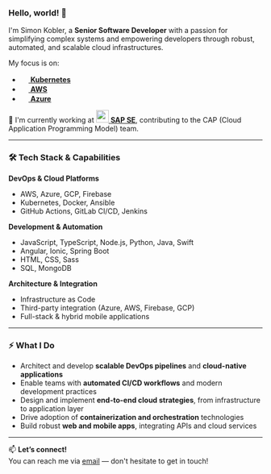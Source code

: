 ### Hello, world! 👋

I'm Simon Kobler, a **Senior Software Developer** with a passion for simplifying complex systems and empowering developers through robust, automated, and scalable cloud infrastructures.

My focus is on:
- [<img src="https://upload.wikimedia.org/wikipedia/commons/thumb/3/39/Kubernetes_logo_without_workmark.svg/1234px-Kubernetes_logo_without_workmark.svg.png" width="16" height="16"> **Kubernetes**](https://kubernetes.io/)
- [<img src="https://upload.wikimedia.org/wikipedia/commons/thumb/9/93/Amazon_Web_Services_Logo.svg/150px-Amazon_Web_Services_Logo.svg.png" width="16" height="16"> **AWS**](https://aws.amazon.com)
- [<img src="https://upload.wikimedia.org/wikipedia/commons/thumb/f/fa/Microsoft_Azure.svg/150px-Microsoft_Azure.svg.png" width="16" height="16"> **Azure**](https://azure.com)

🌱 I'm currently working at [<img src="[https://cdn.cookielaw.org/logos/4299597f-b79a-4366-b0af-8602ffca3653/70f24e49-ddb0-4577-ba64-98295e8f6004/0c18e79b-d3ae-4fb3-ac2a-ed6aa3ca6efe/gore_logo_color_positive_rgb.png](https://www.sap.com/dam/application/shared/logos/sap_logo_rgb_onwhite_0300_0300.png)" width="25" height="25"> **SAP SE**](https://sap.com), contributing to the CAP (Cloud Application Programming Model) team.

---

### 🛠️ Tech Stack & Capabilities

**DevOps & Cloud Platforms**
- AWS, Azure, GCP, Firebase
- Kubernetes, Docker, Ansible
- GitHub Actions, GitLab CI/CD, Jenkins

**Development & Automation**
- JavaScript, TypeScript, Node.js, Python, Java, Swift
- Angular, Ionic, Spring Boot
- HTML, CSS, Sass
- SQL, MongoDB

**Architecture & Integration**
- Infrastructure as Code
- Third-party integration (Azure, AWS, Firebase, GCP)
- Full-stack & hybrid mobile applications

---

### ⚡ What I Do

- Architect and develop **scalable DevOps pipelines** and **cloud-native applications**
- Enable teams with **automated CI/CD workflows** and modern development practices
- Design and implement **end-to-end cloud strategies**, from infrastructure to application layer
- Drive adoption of **containerization and orchestration** technologies
- Build robust **web and mobile apps**, integrating APIs and cloud services

---

📫 **Let’s connect!**  
You can reach me via [email](mailto:contact+github@kobler.me) — don't hesitate to get in touch!
